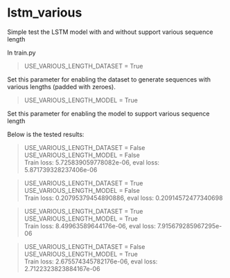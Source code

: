# lstm_various

Simple test the LSTM model with and without support various sequence length

In train.py

> USE_VARIOUS_LENGTH_DATASET = True

Set this parameter for enabling the dataset to generate sequences with various lengths 
(padded with zeroes).

> USE_VARIOUS_LENGTH_MODEL = True

Set this parameter for enabling the model to support various sequence length

Below is the tested results:

> USE_VARIOUS_LENGTH_DATASET = False  
> USE_VARIOUS_LENGTH_MODEL = False  
> Train loss: 5.725839059778082e-06, eval loss: 5.871739328237406e-06

> USE_VARIOUS_LENGTH_DATASET = True  
> USE_VARIOUS_LENGTH_MODEL = False  
> Train loss: 0.20795379454890886, eval loss: 0.20914572477340698

> USE_VARIOUS_LENGTH_DATASET = True  
> USE_VARIOUS_LENGTH_MODEL = True  
> Train loss: 8.49963589644176e-06, eval loss: 7.915679285967295e-06


> USE_VARIOUS_LENGTH_DATASET = False  
> USE_VARIOUS_LENGTH_MODEL = True  
> Train loss: 2.675574345782176e-06, eval loss: 2.7122323823884167e-06
